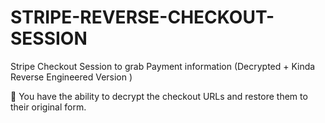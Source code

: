 # STRIPE-REVERSE-CHECKOUT-SESSION

Stripe Checkout Session to grab Payment information (Decrypted + Kinda Reverse Engineered Version )

🎯 You have the ability to decrypt the checkout URLs and restore them to their original form.
